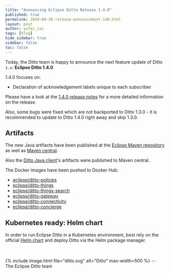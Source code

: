 ```yaml
---
title: "Announcing Eclipse Ditto Release 1.4.0"
published: true
permalink: 2020-09-30-release-announcement-140.html
layout: post
author: yufei_cai
tags: [blog]
hide_sidebar: true
sidebar: false
toc: false
---
```


Today, the Ditto team is happy to announce the next feature update of Ditto `1.x`: **Eclipse Ditto 1.4.0**

1.4.0 focuses on:

* Declaration of acknowledgement labels unique to each subscriber

Please have a look at the [1.4.0 release notes](release_notes_140.html) for a more detailed information on the release.

Also, some bugs were fixed which are not backported to Ditto 1.3.0 - it is recommended to update to Ditto 1.4.0 right
away and skip 1.3.0.


## Artifacts

The new Java artifacts have been published at the [Eclipse Maven repository](https://repo.eclipse.org/content/repositories/ditto/)
as well as [Maven central](https://repo1.maven.org/maven2/org/eclipse/ditto/).

Also the [Ditto Java client](client-sdk-java.html)'s artifacts were published to Maven central.

The Docker images have been pushed to Docker Hub:
* [eclipse/ditto-policies](https://hub.docker.com/r/eclipse/ditto-policies/)
* [eclipse/ditto-things](https://hub.docker.com/r/eclipse/ditto-things/)
* [eclipse/ditto-things-search](https://hub.docker.com/r/eclipse/ditto-things-search/)
* [eclipse/ditto-gateway](https://hub.docker.com/r/eclipse/ditto-gateway/)
* [eclipse/ditto-connectivity](https://hub.docker.com/r/eclipse/ditto-connectivity/)
* [eclipse/ditto-concierge](https://hub.docker.com/r/eclipse/ditto-concierge/)


## Kubernetes ready: Helm chart

In order to run Eclipse Ditto in a Kubernetes environment, best rely on the official 
[Helm chart](https://hub.helm.sh/charts/eclipse-iot/ditto) and deploy Ditto via the Helm package manager.


<br/>
<br/>
{% include image.html file="ditto.svg" alt="Ditto" max-width=500 %}
--<br/>
The Eclipse Ditto team
